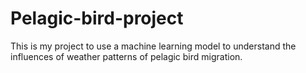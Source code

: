 # Pelagic-bird-project
This is my project to use a machine learning model to understand the influences of weather patterns of pelagic bird migration.
